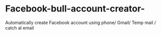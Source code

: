 # Facebook-bull-account-creator-
Automatically create Facebook account using phone/ Gmail/  Temp mail / catch al email 
